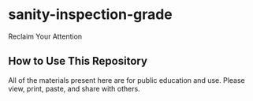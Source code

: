 # sanity-inspection-grade
Reclaim Your Attention

## How to Use This Repository

All of the materials present here are for public education and use. 
Please view, print, paste, and share with others.
